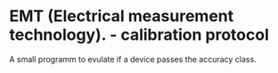 # EMT (Electrical measurement technology). - calibration protocol

A small programm to evulate if a device passes the accuracy class. 
